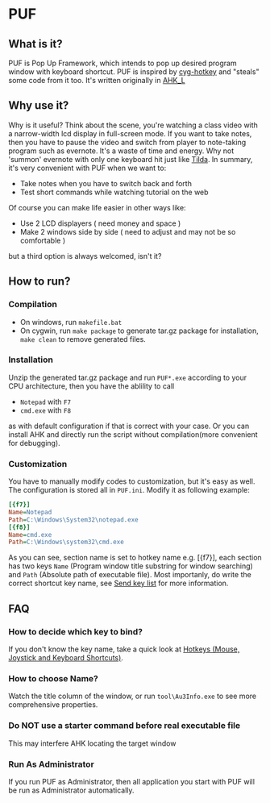 # PUF

## What is it?

PUF is Pop Up Framework, which intends to pop up desired program window with keyboard shortcut. PUF is inspired by [cyg-hotkey](https://bitbucket.org/riverscn/cyg-hotkey)
 and "steals" some code from it too. It's written originally in [AHK_L](http://www.autohotkey.com/ )

## Why use it?

Why is it useful? Think about the scene, you're watching a class video with a narrow-width lcd display in full-screen mode. If you want to take notes, then you have to pause the video and switch from player to note-taking program such as evernote. It's a waste of time and energy. Why not 'summon' evernote with only one keyboard hit just like [Tilda](http://tilda.sourceforge.net/tildaabout.php). In summary, it's very convenient with PUF when we want to:

* Take notes when you have to switch back and forth
* Test short commands while watching tutorial on the web

Of course you can make life easier in other ways like:

* Use 2 LCD displayers ( need money and space )
* Make 2 windows side by side ( need to adjust and may not be so comfortable )

but a third option is always welcomed, isn't it?

## How to run?

### Compilation

* On windows, run `makefile.bat`
* On cygwin, run `make package` to generate tar.gz package for installation, `make clean` to remove generated files.

### Installation

Unzip the generated tar.gz package and run `PUF*.exe` according to your CPU architecture, then you have the ablility to call

* `Notepad` with `F7`
* `cmd.exe` with `F8`

as with default configuration if that is correct with your case. Or you can install AHK and directly run the script without compilation(more convenient for debugging).

### Customization

You have to manually modify codes to customization, but it's easy as well.
The configuration is stored all in `PUF.ini`. Modify it as following example:

```ini
[{f7}]
Name=Notepad
Path=C:\Windows\System32\notepad.exe
[{f8}]
Name=cmd.exe
Path=C:\Windows\system32\cmd.exe
```
As you can see, section name is set to hotkey name e.g. [{f7}], each section has two keys
`Name` (Program window title substring for window searching) and `Path` (Absolute path of executable file). Most importanly, do write the correct shortcut key name, see [Send key list](http://www.autoitscript.com/autoit3/docs/appendix/SendKeys.htm) for more information.



## FAQ

### How to decide which key to bind?

If you don't know the key name, take a quick look at 
[Hotkeys (Mouse, Joystick and Keyboard Shortcuts)](http://www.autohotkey.com/docs/Hotkeys.htm ).

### How to choose Name?

Watch the title column of the window, or run `tool\Au3Info.exe` to see
more comprehensive properties.

### Do NOT use a starter command before real executable file

This may interfere AHK locating the target window

### Run As Administrator

If you run PUF as Administrator, then all application you start with PUF will be run as Administrator automatically.
